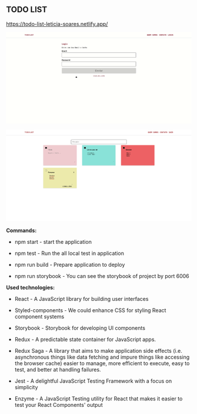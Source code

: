 ## TODO LIST

https://todo-list-leticia-soares.netlify.app/

![](todolist.gif)


<img src="./print.png" />

<b>Commands:</b>

- npm start - start the application

- npm test - Run the all local test in application

- npm run build - Prepare application to deploy

- npm run storybook - You can see the storybook of project by port 6006

<b>Used technologies:</b>

- React - A JavaScript library for building user interfaces

- Styled-components - We could enhance CSS for styling React component systems

- Storybook - Storybook for developing UI components

- Redux - A predictable state container for JavaScript apps.

- Redux Saga - A library that aims to make application side effects (i.e. asynchronous things like data fetching and impure things like accessing the browser cache) easier to manage, more efficient to execute, easy to test, and better at handling failures.

- Jest - A delightful JavaScript Testing Framework with a focus on simplicity

- Enzyme - A JavaScript Testing utility for React that makes it easier to test your React Components' output
